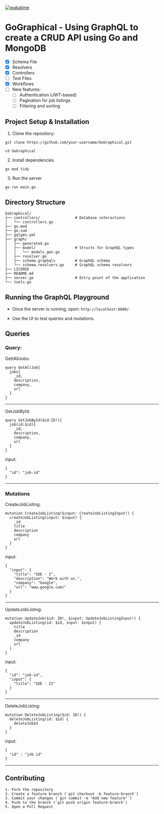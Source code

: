 [![wakatime](https://wakatime.com/badge/github/dracuxan/GoGraphical.svg)](https://wakatime.com/badge/github/dracuxan/GoGraphical)

# GoGraphical - Using GraphQL to create a CRUD API using Go and MongoDB

- [x] Schema File
- [x] Resolvers
- [x] Controllers
- [ ] Test Files
- [x] Workflows
- [ ] New features:
    - [ ] Authentication (JWT-based)
    - [ ] Pagination for job listings
    - [ ] Filtering and sorting

## Project Setup & Installation

1. Clone the repository:

```
git clone https://github.com/your-username/GoGraphical.git

cd GoGraphical
```

2. Install dependencies

```
go mod tidy
```

3. Run the server

```
go run main.go
```

## Directory Structure

```
GoGraphical/
├── controllers/                # Database interactions
│   └── controllers.go
├── go.mod
├── go.sum
├── gqlgen.yml
├── graph/
│   ├── generated.go
│   ├── model/                  # Structs for GraphQL types
│   │   └── models_gen.go
│   ├── resolver.go
│   ├── schema.graphqls         # GraphQL schema
│   └── schema.resolvers.go     # GraphQL schema resolvers
├── LICENSE
├── README.md
├── server.go                   # Entry point of the application
└── tools.go
```

## Running the GraphQL Playground

- Once the server is running, open: `http://localhost:8080/`

- Use the UI to test queries and mutations.


## Queries
### Query:
GettAllJobs:
```
query GetAllJob{
  jobs{
    _id,
    description,
    company,
    url
  }
}
```

---

GetJobById:
```
query GetJobById($id:ID!){
  job(id:$id){
    _id,
    description,
    company,
    url
  }
}
```
input:
```
{
  "id": "job-id"
}
```

---

### Mutations
CreateJobListing:
```
mutation CreateJobListing($input: CreateJobListingInput!) {
  createJobListing(input: $input) {
    _id
    title
    description
    company
    url
  }
}
```
input:
```
{
  "input": {
    "title": "SDE - I",
    "description": "Work with us.",
    "company": "Google",
    "url": "www.google.com/"
  }
}
```

---

UpdateJobListing:
```
mutation UpdateJob($id: ID!, $input: UpdateJobListingInput!) {
  updateJobListing(id: $id, input: $input) {
    title
    description
    _id
    company
    url
  }
}
```
input:
```
{
  "id": "job-id",
  "input": {
    "title": "SDE - II"
  }
}
```

---

DeleteJobListing:
```
mutation DeleteJobListing($id: ID!) {
  deleteJobListing(id: $id) {
    deleteJobId
  }
}
```
input:
```
{
  "id" : "job id"
}
```

---

## Contributing

    1. Fork the repository
    2. Create a feature branch (`git checkout -b feature-branch`)
    3. Commit your changes (`git commit -m "Add new feature"`)
    4. Push to the branch (`git push origin feature-branch`)
    5. Open a Pull Request
